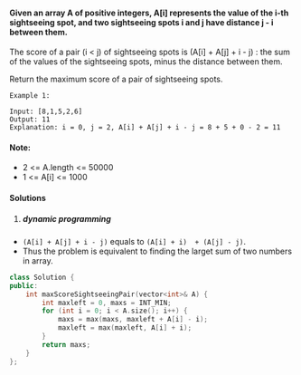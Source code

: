 #### Given an array A of positive integers, A[i] represents the value of the i-th sightseeing spot, and two sightseeing spots i and j have distance j - i between them.

The score of a pair (i < j) of sightseeing spots is (A[i] + A[j] + i - j) : the sum of the values of the sightseeing spots, minus the distance between them.

Return the maximum score of a pair of sightseeing spots.

 

```
Example 1:

Input: [8,1,5,2,6]
Output: 11
Explanation: i = 0, j = 2, A[i] + A[j] + i - j = 8 + 5 + 0 - 2 = 11
```

 

#### Note:

-    2 <= A.length <= 50000
-    1 <= A[i] <= 1000


#### Solutions

1. ##### dynamic programming

- `(A[i] + A[j] + i - j)` equals to `(A[i] + i)  + (A[j] - j)`.
- Thus the problem is equivalent to finding the larget sum of two numbers in array.

```c++
class Solution {
public:
    int maxScoreSightseeingPair(vector<int>& A) {
        int maxleft = 0, maxs = INT_MIN;
        for (int i = 0; i < A.size(); i++) {
            maxs = max(maxs, maxleft + A[i] - i);
            maxleft = max(maxleft, A[i] + i);
        }
        return maxs;
    }
};
```